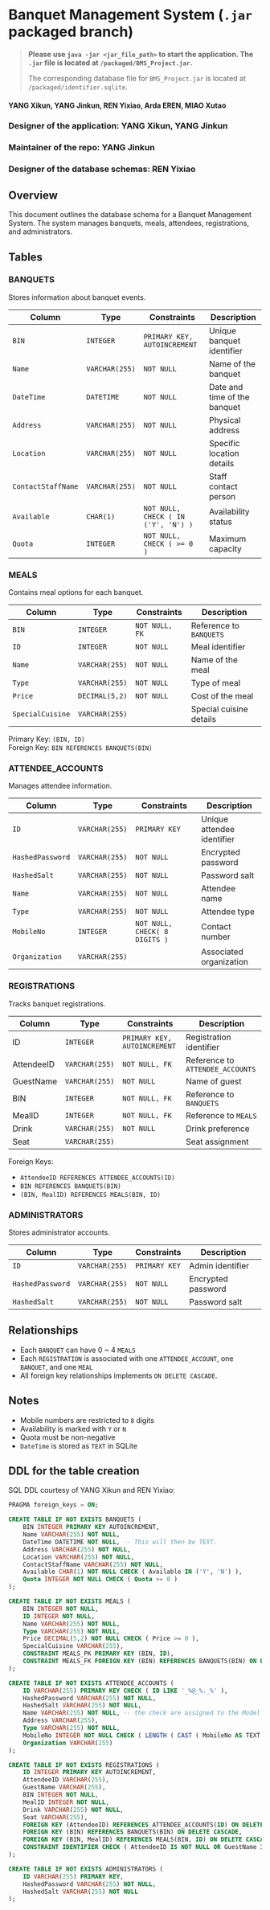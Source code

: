 # Banquet Management System (`.jar` packaged branch)

> **Please use `java -jar <jar_file_path>` to start the application. The `.jar` file is located at `/packaged/BMS_Project.jar`.**
> 
> The corresponding database file for `BMS_Project.jar` is located at `/packaged/identifier.sqlite`.

#### YANG Xikun, YANG Jinkun, REN Yixiao, Arda EREN, MIAO Xutao
### Designer of the application: YANG Xikun, YANG Jinkun
### Maintainer of the repo: YANG Jinkun
### Designer of the database schemas: REN Yixiao

## Overview
This document outlines the database schema for a Banquet Management System. The system manages banquets, meals, attendees, registrations, and administrators.

## Tables

### BANQUETS
Stores information about banquet events.

| Column | Type | Constraints                         | Description |
|--------|------|-------------------------------------|-------------|
| `BIN` | `INTEGER` | `PRIMARY KEY, AUTOINCREMENT`        | Unique banquet identifier |
| `Name` | `VARCHAR(255)` | `NOT NULL`                            | Name of the banquet |
| `DateTime` | `DATETIME` | `NOT NULL`                            | Date and time of the banquet |
| `Address` | `VARCHAR(255)` | `NOT NULL`                            | Physical address |
| `Location` | `VARCHAR(255)` | `NOT NULL`                            | Specific location details |
| `ContactStaffName` | `VARCHAR(255)` | `NOT NULL`                            | Staff contact person |
| `Available` | `CHAR(1)` | `NOT NULL, CHECK ( IN ('Y', 'N') )` | Availability status |
| `Quota` | `INTEGER` | `NOT NULL, CHECK ( >= 0 )`          | Maximum capacity |

### MEALS
Contains meal options for each banquet.

| Column | Type | Constraints | Description |
|--------|------|-------------|-------------|
| `BIN` | `INTEGER` | `NOT NULL, FK` | Reference to `BANQUETS` |
| `ID` | `INTEGER` | `NOT NULL` | Meal identifier |
| `Name` | `VARCHAR(255)` | `NOT NULL` | Name of the meal |
| `Type` | `VARCHAR(255)` | `NOT NULL` | Type of meal |
| `Price` | `DECIMAL(5,2)` | `NOT NULL` | Cost of the meal |
| `SpecialCuisine` | `VARCHAR(255)` |  | Special cuisine details |

Primary Key: `(BIN, ID)`  
Foreign Key: `BIN REFERENCES BANQUETS(BIN)`

### ATTENDEE_ACCOUNTS
Manages attendee information.

| Column | Type | Constraints                   | Description |
|--------|------|-------------------------------|-------------|
| `ID` | `VARCHAR(255)` | `PRIMARY KEY`                 | Unique attendee identifier |
| `HashedPassword` | `VARCHAR(255)` | `NOT NULL`                    | Encrypted password |
| `HashedSalt` | `VARCHAR(255)` | `NOT NULL`                    | Password salt |
| `Name` | `VARCHAR(255)` | `NOT NULL`                    | Attendee name |
| `Type` | `VARCHAR(255)` | `NOT NULL`                    | Attendee type |
| `MobileNo` | `INTEGER` | `NOT NULL, CHECK( 8 DIGITS )` | Contact number |
| `Organization` | `VARCHAR(255)` |                               | Associated organization |

### REGISTRATIONS
Tracks banquet registrations.

| Column | Type | Constraints | Description |
|--------|------|-------------|-------------|
| ID | `INTEGER` | `PRIMARY KEY, AUTOINCREMENT` | Registration identifier |
| AttendeeID | `VARCHAR(255)` | `NOT NULL, FK` | Reference to `ATTENDEE_ACCOUNTS` |
| GuestName | `VARCHAR(255)` | `NOT NULL` | Name of guest |
| BIN | `INTEGER` | `NOT NULL, FK` | Reference to `BANQUETS` |
| MealID | `INTEGER` | `NOT NULL, FK` | Reference to `MEALS` |
| Drink | `VARCHAR(255)` | `NOT NULL` | Drink preference |
| Seat | `VARCHAR(255)` |  | Seat assignment |

Foreign Keys:
- `AttendeeID REFERENCES ATTENDEE_ACCOUNTS(ID)`
- `BIN REFERENCES BANQUETS(BIN)`
- `(BIN, MealID) REFERENCES MEALS(BIN, ID)`

### ADMINISTRATORS
Stores administrator accounts.

| Column | Type | Constraints | Description |
|--------|------|-------------|-------------|
| `ID` | `VARCHAR(255)` | `PRIMARY KEY` | Admin identifier |
| `HashedPassword` | `VARCHAR(255)` | `NOT NULL` | Encrypted password |
| `HashedSalt` | `VARCHAR(255)` | `NOT NULL` | Password salt |

## Relationships
- Each `BANQUET` can have 0 ~ 4 `MEALS`
- Each `REGISTRATION` is associated with one `ATTENDEE_ACCOUNT`, one `BANQUET`, and one `MEAL`
- All foreign key relationships implements `ON DELETE CASCADE`.

## Notes
- Mobile numbers are restricted to `8` digits
- Availability is marked with `Y` or `N`
- Quota must be non-negative
- `DateTime` is stored as `TEXT` in SQLite

## DDL for the table creation
SQL DDL courtesy of YANG Xikun and REN Yixiao:

```sql
PRAGMA foreign_keys = ON;

CREATE TABLE IF NOT EXISTS BANQUETS (
    BIN INTEGER PRIMARY KEY AUTOINCREMENT,
    Name VARCHAR(255) NOT NULL,
    DateTime DATETIME NOT NULL, -- This will then be TEXT.
    Address VARCHAR(255) NOT NULL,
    Location VARCHAR(255) NOT NULL,
    ContactStaffName VARCHAR(255) NOT NULL,
    Available CHAR(1) NOT NULL CHECK ( Available IN ('Y', 'N') ),
    Quota INTEGER NOT NULL CHECK ( Quota >= 0 )
);

CREATE TABLE IF NOT EXISTS MEALS (
    BIN INTEGER NOT NULL,
    ID INTEGER NOT NULL,
    Name VARCHAR(255) NOT NULL,
    Type VARCHAR(255) NOT NULL,
    Price DECIMAL(5,2) NOT NULL CHECK ( Price >= 0 ),
    SpecialCuisine VARCHAR(255),
    CONSTRAINT MEALS_PK PRIMARY KEY (BIN, ID),
    CONSTRAINT MEALS_FK FOREIGN KEY (BIN) REFERENCES BANQUETS(BIN) ON DELETE CASCADE -- ON UPDATE CASCADE;
);

CREATE TABLE IF NOT EXISTS ATTENDEE_ACCOUNTS (
    ID VARCHAR(255) PRIMARY KEY CHECK ( ID LIKE '_%@_%._%' ),
    HashedPassword VARCHAR(255) NOT NULL,
    HashedSalt VARCHAR(255) NOT NULL,
    Name VARCHAR(255) NOT NULL, -- the check are assigned to the Model part
    Address VARCHAR(255),
    Type VARCHAR(255) NOT NULL,
    MobileNo INTEGER NOT NULL CHECK ( LENGTH ( CAST ( MobileNo AS TEXT ) ) = 8 ),
    Organization VARCHAR(255)
);

CREATE TABLE IF NOT EXISTS REGISTRATIONS (
    ID INTEGER PRIMARY KEY AUTOINCREMENT,
    AttendeeID VARCHAR(255),
    GuestName VARCHAR(255),
    BIN INTEGER NOT NULL,
    MealID INTEGER NOT NULL,
    Drink VARCHAR(255) NOT NULL,
    Seat VARCHAR(255),
    FOREIGN KEY (AttendeeID) REFERENCES ATTENDEE_ACCOUNTS(ID) ON DELETE CASCADE,
    FOREIGN KEY (BIN) REFERENCES BANQUETS(BIN) ON DELETE CASCADE,
    FOREIGN KEY (BIN, MealID) REFERENCES MEALS(BIN, ID) ON DELETE CASCADE,
    CONSTRAINT IDENTIFIER CHECK ( AttendeeID IS NOT NULL OR GuestName IS NOT NULL )
);

CREATE TABLE IF NOT EXISTS ADMINISTRATORS (
    ID VARCHAR(255) PRIMARY KEY,
    HashedPassword VARCHAR(255) NOT NULL,
    HashedSalt VARCHAR(255) NOT NULL
);
```
